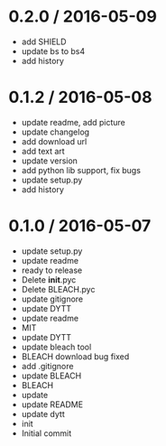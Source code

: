 
0.2.0 / 2016-05-09
==================

  * add SHIELD
  * update bs to bs4
  * add history

0.1.2 / 2016-05-08
==================

  * update readme, add picture
  * update changelog
  * add download url
  * add text art
  * update version
  * add python lib support, fix bugs
  * update setup.py
  * add history

0.1.0 / 2016-05-07
==================

  * update setup.py
  * update readme
  * ready to release
  * Delete __init__.pyc
  * Delete BLEACH.pyc
  * update gitignore
  * update DYTT
  * update readme
  * MIT
  * update DYTT
  * update bleach tool
  * BLEACH download bug fixed
  * add .gitignore
  * update BLEACH
  * BLEACH
  * update
  * update README
  * update dytt
  * init
  * Initial commit
